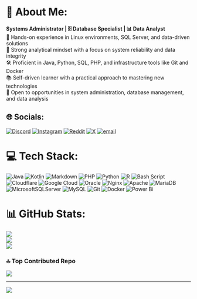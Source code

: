# 💫 About Me:
**Systems Administrator | 🗄️ Database Specialist | 📊 Data Analyst**  <br>🔧 Hands-on experience in Linux environments, SQL Server, and data-driven solutions  <br>🧠 Strong analytical mindset with a focus on system reliability and data integrity  <br>🛠️ Proficient in Java, Python, SQL, PHP, and infrastructure tools like Git and Docker  <br>📚 Self-driven learner with a practical approach to mastering new technologies  <br>📧 Open to opportunities in system administration, database management, and data analysis


## 🌐 Socials:
[![Discord](https://img.shields.io/badge/Discord-%237289DA.svg?logo=discord&logoColor=white)](https://discord.gg/https://discord.gg/J2G9zCrQ) [![Instagram](https://img.shields.io/badge/Instagram-%23E4405F.svg?logo=Instagram&logoColor=white)](https://instagram.com/fishers.exe) [![Reddit](https://img.shields.io/badge/Reddit-%23FF4500.svg?logo=Reddit&logoColor=white)](https://reddit.com/user/Fisher_k2) [![X](https://img.shields.io/badge/X-black.svg?logo=X&logoColor=white)](https://x.com/f_i_s_h_e_r) [![email](https://img.shields.io/badge/Email-D14836?logo=gmail&logoColor=white)](mailto:me@fisherk2.com) 

# 💻 Tech Stack:
![Java](https://img.shields.io/badge/java-%23ED8B00.svg?style=for-the-badge&logo=openjdk&logoColor=white) ![Kotlin](https://img.shields.io/badge/kotlin-%237F52FF.svg?style=for-the-badge&logo=kotlin&logoColor=white) ![Markdown](https://img.shields.io/badge/markdown-%23000000.svg?style=for-the-badge&logo=markdown&logoColor=white) ![PHP](https://img.shields.io/badge/php-%23777BB4.svg?style=for-the-badge&logo=php&logoColor=white) ![Python](https://img.shields.io/badge/python-3670A0?style=for-the-badge&logo=python&logoColor=ffdd54) ![R](https://img.shields.io/badge/r-%23276DC3.svg?style=for-the-badge&logo=r&logoColor=white) ![Bash Script](https://img.shields.io/badge/bash_script-%23121011.svg?style=for-the-badge&logo=gnu-bash&logoColor=white) ![Cloudflare](https://img.shields.io/badge/Cloudflare-F38020?style=for-the-badge&logo=Cloudflare&logoColor=white) ![Google Cloud](https://img.shields.io/badge/GoogleCloud-%234285F4.svg?style=for-the-badge&logo=google-cloud&logoColor=white) ![Oracle](https://img.shields.io/badge/Oracle-F80000?style=for-the-badge&logo=oracle&logoColor=white) ![Nginx](https://img.shields.io/badge/nginx-%23009639.svg?style=for-the-badge&logo=nginx&logoColor=white) ![Apache](https://img.shields.io/badge/apache-%23D42029.svg?style=for-the-badge&logo=apache&logoColor=white) ![MariaDB](https://img.shields.io/badge/MariaDB-003545?style=for-the-badge&logo=mariadb&logoColor=white) ![MicrosoftSQLServer](https://img.shields.io/badge/Microsoft%20SQL%20Server-CC2927?style=for-the-badge&logo=microsoft%20sql%20server&logoColor=white) ![MySQL](https://img.shields.io/badge/mysql-4479A1.svg?style=for-the-badge&logo=mysql&logoColor=white) ![Git](https://img.shields.io/badge/git-%23F05033.svg?style=for-the-badge&logo=git&logoColor=white) ![Docker](https://img.shields.io/badge/docker-%230db7ed.svg?style=for-the-badge&logo=docker&logoColor=white) ![Power Bi](https://img.shields.io/badge/power_bi-F2C811?style=for-the-badge&logo=powerbi&logoColor=black)
# 📊 GitHub Stats:
![](https://github-readme-stats.vercel.app/api?username=fisherk2&theme=monokai&hide_border=false&include_all_commits=true&count_private=true)<br/>
![](https://nirzak-streak-stats.vercel.app/?user=fisherk2&theme=monokai&hide_border=false)<br/>
![](https://github-readme-stats.vercel.app/api/top-langs/?username=fisherk2&theme=monokai&hide_border=false&include_all_commits=true&count_private=true&layout=compact)

### 🔝 Top Contributed Repo
![](https://github-contributor-stats.vercel.app/api?username=fisherk2&limit=5&theme=monokai&combine_all_yearly_contributions=true)

---
[![](https://visitcount.itsvg.in/api?id=fisherk2&icon=2&color=10)](https://visitcount.itsvg.in)
